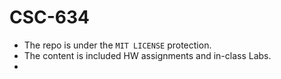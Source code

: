 # CSC-634
* The repo is under the `MIT LICENSE` protection.
* The content is included HW assignments and in-class Labs.
* 
